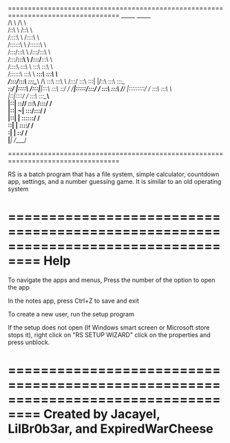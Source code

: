 ==================================================================================
                      _____                    _____          
                     /\    \                  /\    \         
                    /::\    \                /::\    \        
                   /::::\    \              /::::\    \       
                  /::::::\    \            /::::::\    \      
                 /:::/\:::\    \          /:::/\:::\    \     
                /:::/__\:::\    \        /:::/__\:::\    \    
               /::::\   \:::\    \       \:::\   \:::\    \   
              /::::::\   \:::\    \    ___\:::\   \:::\    \  
             /:::/\:::\   \:::\____\  /\   \:::\   \:::\    \ 
            /:::/  \:::\   \:::|    |/::\   \:::\   \:::\____\
            \::/   |::::\  /:::|____|\:::\   \:::\   \::/    /
             \/____|:::::\/:::/    /  \:::\   \:::\   \/____/ 
                   |:::::::::/    /    \:::\   \:::\    \     
                   |::|\::::/    /      \:::\   \:::\____\    
                   |::| \::/____/        \:::\  /:::/    /    
                   |::|  ~|               \:::\/:::/    /     
                   |::|   |                \::::::/    /      
                   \::|   |                 \::::/    /       
                    \:|   |                  \::/    /        
                     \|___|                   \/____/         

==================================================================================

RS is a batch program that has a file system, simple calculator, countdown app, 
settings, and a number guessing game. It is similar to an old operating system

==================================================================================
                                      Help
==================================================================================

To navigate the apps and menus, Press the number of the option to open the app

In the notes app, press Ctrl+Z to save and exit

To create a new user, run the setup program

If the setup does not open (If Windows smart screen or Microsoft store stops it),
 right click on "RS SETUP WIZARD" click on the properties and press unblock.

==================================================================================
                Created by Jacayel, LilBr0b3ar, and ExpiredWarCheese               
==================================================================================
